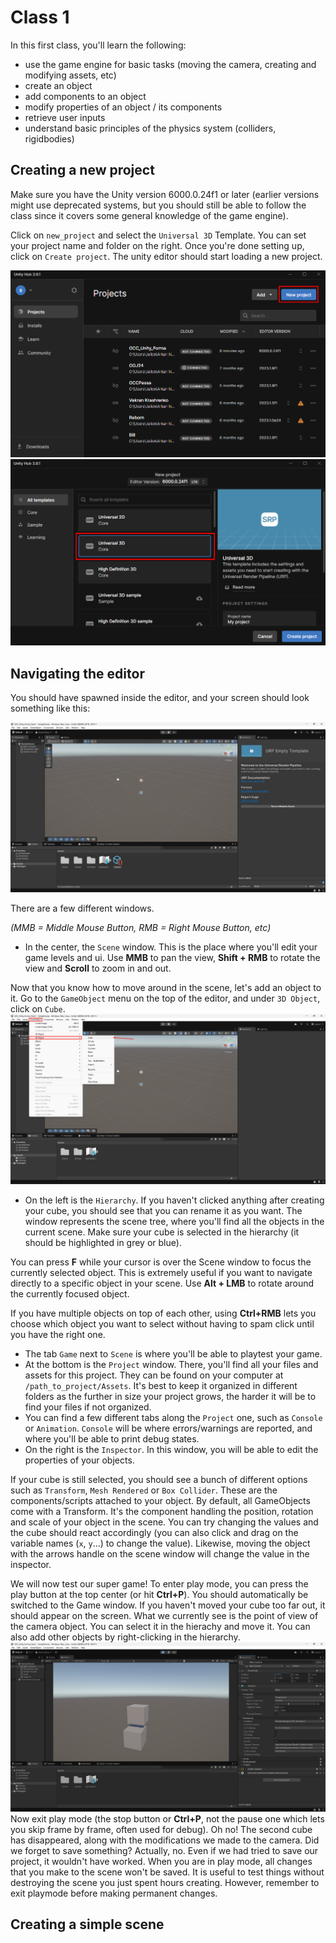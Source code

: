 # Class 1

In this first class, you'll learn the following:
- use the game engine for basic tasks (moving the camera, creating and modifying assets, etc)
- create an object
- add components to an object
- modify properties of an object / its components
- retrieve user inputs
- understand basic principles of the physics system (colliders, rigidbodies)

## Creating a new project

Make sure you have the Unity version 6000.0.24f1 or later (earlier versions might use deprecated systems, but you should still be able to follow the class since it covers some general knowledge of the game engine).

Click on `new_project` and select the `Universal 3D` Template. You can set your project name and folder on the right. Once you're done setting up, click on `Create project`. The unity editor should start loading a new project.

![new project image](ClassTutorialAssets/new_project.png)  
![Universal 3D image](ClassTutorialAssets/urp.png)

## Navigating the editor

You should have spawned inside the editor, and your screen should look something like this:

![editor spawn point image](ClassTutorialAssets/editor_first_start.png)

There are a few different windows. 

*(MMB = Middle Mouse Button, RMB = Right Mouse Button, etc)*
- In the center, the `Scene` window. This is the place where you'll edit your game levels and ui. 
Use **MMB** to pan the view, **Shift + RMB** to rotate the view and **Scroll** to zoom in and out.

Now that you know how to move around in the scene, let's add an object to it. 
Go to the `GameObject` menu on the top of the editor, and under `3D Object`, click on `Cube`.
![creating a cube](ClassTutorialAssets/create_cube.png)

- On the left is the `Hierarchy`. If you haven't clicked anything after creating your cube, you should see that you can rename it as you want. 
The window represents the scene tree, where you'll find all the objects in the current scene. 
Make sure your cube is selected in the hierarchy (it should be highlighted in grey or blue).

You can press **F** while your cursor is over the Scene window to focus the currently selected object. 
This is extremely useful if you want to navigate directly to a specific object in your scene.
Use **Alt + LMB** to rotate around the currently focused object.

If you have multiple objects on top of each other, using **Ctrl+RMB** lets you choose which object you want to select without having to spam click until you have the right one.


- The tab `Game` next to `Scene` is where you'll be able to playtest your game. 
- At the bottom is the `Project` window. There, you'll find all your files and assets for this project. They can be found on your computer at `/path_to_project/Assets`.
It's best to keep it organized in different folders as the further in size your project grows, the harder it will be to find your files if not organized.
- You can find a few different tabs along the `Project` one, such as `Console` or `Animation`. `Console` will be where errors/warnings are reported, and where you'll be able to print debug states.
- On the right is the `Inspector`. In this window, you will be able to edit the properties of your objects. 

If your cube is still selected, you should see a bunch of different options such as `Transform`, `Mesh Rendered` or `Box Collider`.
These are the components/scripts attached to your object. By default, all GameObjects come with a Transform. 
It's the component handling the position, rotation and scale of your object in the scene. 
You can try changing the values and the cube should react accordingly
(you can also click and drag on the variable names (`x`, `y`...) to change the value).
Likewise, moving the object with the arrows handle on the scene window will change the value in the inspector.

We will now test our super game! To enter play mode, you can press the play button at the top center (or hit **Ctrl+P**). 
You should automatically be switched to the Game window. If you haven't moved your cube too far out, it should appear on the screen. 
What we currently see is the point of view of the camera object. You can select it in the hierachy and move it. 
You can also add other objects by right-clicking in the hierarchy.
![play mode](ClassTutorialAssets/playmode.png)
Now exit play mode (the stop button or **Ctrl+P**, not the pause one which lets you skip frame by frame, often used for debug).
Oh no! The second cube has disappeared, along with the modifications we made to the camera. Did we forget to save something? 
Actually, no. Even if we had tried to save our project, it wouldn't have worked. 
When you are in play mode, all changes that you make to the scene won't be saved. 
It is useful to test things without destroying the scene you just spent hours creating. 
However, remember to exit playmode before making permanent changes.

## Creating a simple scene
